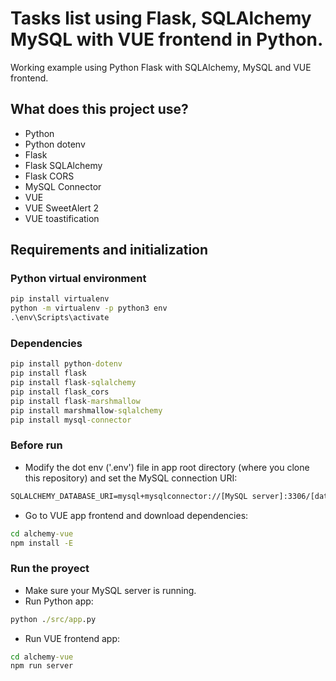 # Tasks list using Flask, SQLAlchemy MySQL with VUE frontend in Python.
Working example using Python Flask with SQLAlchemy, MySQL and VUE frontend.

## What does this project use?
- Python
- Python dotenv
- Flask
- Flask SQLAlchemy
- Flask CORS
- MySQL Connector
- VUE
- VUE SweetAlert 2
- VUE toastification


## Requirements and initialization


### Python virtual environment
```cmd
pip install virtualenv
python -m virtualenv -p python3 env
.\env\Scripts\activate
```

### Dependencies
```cmd
pip install python-dotenv
pip install flask
pip install flask-sqlalchemy
pip install flask_cors
pip install flask-marshmallow
pip install marshmallow-sqlalchemy
pip install mysql-connector
```

### Before run
- Modify the dot env ('.env') file in app root directory (where you clone this repository) and set the MySQL connection URI:
```cmd
SQLALCHEMY_DATABASE_URI=mysql+mysqlconnector://[MySQL server]:3306/[database]
```
- Go to VUE app frontend and download dependencies:
```cmd
cd alchemy-vue
npm install -E
```

### Run the proyect
- Make sure your MySQL server is running.
- Run Python app:
```cmd
python ./src/app.py
```
- Run VUE frontend app:
```cmd
cd alchemy-vue
npm run server
```
